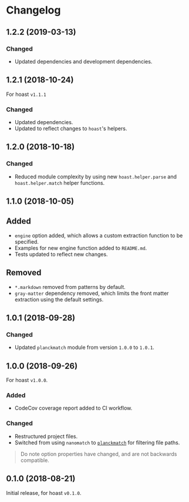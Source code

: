 # Changelog

## 1.2.2 (2019-03-13)
### Changed
+ Updated dependencies and development dependencies.

## 1.2.1 (2018-10-24)
For hoast `v1.1.1`
### Changed
- Updated dependencies.
- Updated to reflect changes to `hoast`'s helpers.

## 1.2.0 (2018-10-18)
### Changed
- Reduced module complexity by using new `hoast.helper.parse` and `hoast.helper.match` helper functions.

## 1.1.0 (2018-10-05)
## Added
- `engine` option added, which allows a custom extraction function to be specified.
- Examples for new engine function added to `README.md`.
- Tests updated to reflect new changes.
## Removed
- `*.markdown` removed from patterns by default.
- `gray-matter` dependency removed, which limits the front matter extraction using the default settings.

## 1.0.1 (2018-09-28)
### Changed
- Updated `planckmatch` module from version `1.0.0` to `1.0.1`.

## 1.0.0 (2018-09-26)
For hoast `v1.0.0`.
### Added
- CodeCov coverage report added to CI workflow.
### Changed
- Restructured project files.
- Switched from using `nanomatch` to [`planckmatch`](https://github.com/redkenrok/node-planckmatch#readme) for filtering file paths.

> Do note option properties have changed, and are not backwards compatible.

## 0.1.0 (2018-08-21)
Initial release, for hoast `v0.1.0`.